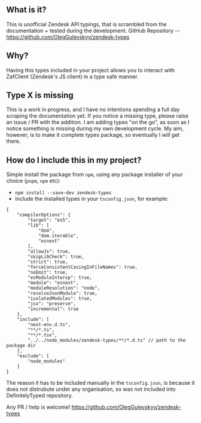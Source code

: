 ## What is it?

This is unofficial Zendesk API typings, that is scrambled from the documentation + tested during the development.
GitHub Repository -- https://github.com/OlegGulevskyy/zendesk-types

## Why?

Having this types included in your project allows you to interact with ZafClient (Zendesk's JS client) in a type safe manner.

## Type X is missing

This is a work in progress, and I have no intentions spending a full day scraping the documentation yet.
If you notice a missing type, please raise an issue / PR with the addition. I am adding types "on the go", as soon as I notice something is missing during my own development cycle.
My aim, however, is to make it complete types package, so eventually I will get there.

## How do I include this in my project?

Simple install the package from `npm`, using any package installer of your choice (`pnpm`, `npm` etc):

- `npm install --save-dev zendesk-types`
- Include the installed types in your `tsconfig.json`, for example:

```
{
	"compilerOptions": {
		"target": "es5",
		"lib": [
			"dom",
			"dom.iterable",
			"esnext"
		],
		"allowJs": true,
		"skipLibCheck": true,
		"strict": true,
		"forceConsistentCasingInFileNames": true,
		"noEmit": true,
		"esModuleInterop": true,
		"module": "esnext",
		"moduleResolution": "node",
		"resolveJsonModule": true,
		"isolatedModules": true,
		"jsx": "preserve",
		"incremental": true
	},
	"include": [
		"next-env.d.ts",
		"**/*.ts",
		"**/*.tsx",
		"../../node_modules/zendesk-types/**/*.d.ts" // path to the package dir
	],
	"exclude": [
		"node_modules"
	]
}
```

The reason it has to be included manually in the `tsconfig.json`, is because it does not distrubute under any organisation, so was not included into DefinitelyTyped repository.

Any PR / help is welcome!
https://github.com/OlegGulevskyy/zendesk-types
